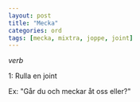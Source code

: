 ```yaml
---
layout: post
title: "Mecka"
categories: ord
tags: [mecka, mixtra, joppe, joint]
---
```


*verb*

1: Rulla en joint

Ex: "Går du och meckar åt oss eller?"











